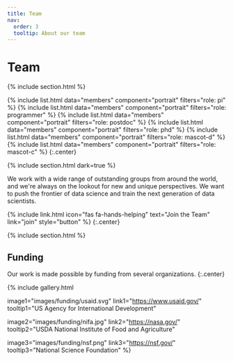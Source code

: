 ```yaml
---
title: Team
nav:
  order: 3
  tooltip: About our team
---
```


# <i class="fas fa-users"></i>Team

{% include section.html %}

{%
  include list.html
  data="members"
  component="portrait"
  filters="role: pi"
%}
{%
  include list.html
  data="members"
  component="portrait"
  filters="role: programmer"
%}
{%
  include list.html
  data="members"
  component="portrait"
  filters="role: postdoc"
%}
{%
  include list.html
  data="members"
  component="portrait"
  filters="role: phd"
%}
{%
  include list.html
  data="members"
  component="portrait"
  filters="role: mascot-d"
%}
{%
  include list.html
  data="members"
  component="portrait"
  filters="role: mascot-c"
%}
{:.center}

{% include section.html dark=true %}

We work with a wide range of outstanding groups from around the world, and we're always on the lookout for new and unique perspectives.
We want to push the frontier of data science and train the next generation of data scientists.

{%
  include link.html
  icon="fas fa-hands-helping"
  text="Join the Team"
  link="join"
  style="button"
%}
{:.center}

{% include section.html %}

## Funding

Our work is made possible by funding from several organizations.
{:.center}

{%
  include gallery.html

  image1="images/funding/usaid.svg"
  link1="https://www.usaid.gov/"
  tooltip1="US Agency for International Development"

  image2="images/funding/nifa.jpg"
  link2="https://nasa.gov/"
  tooltip2="USDA National Institute of Food and Agriculture"

  image3="images/funding/nsf.png"
  link3="https://nsf.gov/"
  tooltip3="National Science Foundation"
%}
